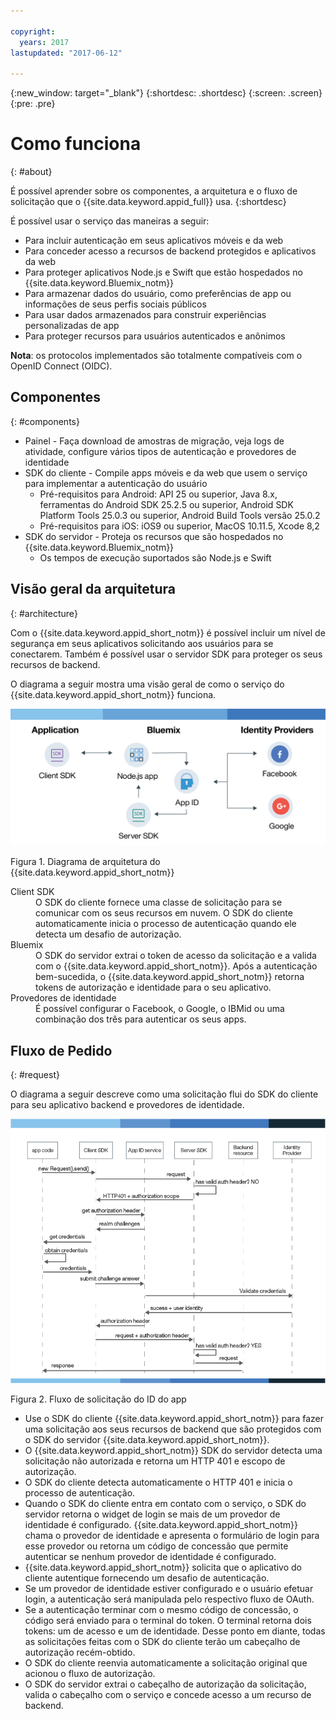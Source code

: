 ```yaml
---

copyright:
  years: 2017
lastupdated: "2017-06-12"

---
```


{:new_window: target="_blank"}
{:shortdesc: .shortdesc}
{:screen: .screen}
{:pre: .pre}


# Como funciona
{: #about}

É possível aprender sobre os componentes, a arquitetura e o fluxo de solicitação que o {{site.data.keyword.appid_full}} usa.
{:shortdesc}


É possível usar o serviço das maneiras a seguir:

* Para incluir autenticação em seus aplicativos móveis e da web
* Para conceder acesso a recursos de backend protegidos e aplicativos da web
* Para proteger aplicativos Node.js e Swift que estão hospedados no {{site.data.keyword.Bluemix_notm}}
* Para armazenar dados do usuário, como preferências de app ou informações de seus perfis sociais públicos
* Para usar dados armazenados para construir experiências personalizadas de app
* Para proteger recursos para usuários autenticados e anônimos

**Nota**: os protocolos implementados são totalmente compatíveis com o OpenID Connect (OIDC).


## Componentes
{: #components}

* Painel - Faça download de amostras de migração, veja logs de atividade, configure vários tipos de autenticação e provedores de identidade
* SDK do cliente - Compile apps móveis e da web que usem o serviço para implementar a autenticação do usuário
    * Pré-requisitos para Android: API 25 ou superior, Java 8.x, ferramentas do Android SDK 25.2.5 ou superior, Android SDK Platform Tools 25.0.3 ou superior,
Android Build Tools versão 25.0.2
    * Pré-requisitos para iOS: iOS9 ou superior, MacOS 10.11.5, Xcode 8,2
* SDK do servidor - Proteja os recursos que são hospedados no {{site.data.keyword.Bluemix_notm}}
    * Os tempos de execução suportados são Node.js e Swift

## Visão geral da arquitetura
{: #architecture}

Com o {{site.data.keyword.appid_short_notm}} é possível incluir um nível de segurança em seus aplicativos solicitando aos usuários para se conectarem. Também
é possível usar o servidor SDK para proteger os seus recursos de backend.

O diagrama a seguir mostra uma visão geral de como o serviço do {{site.data.keyword.appid_short_notm}} funciona.

![{{site.data.keyword.appid_short_notm}} diagrama de arquitetura](/images/appid_architecture2.png)

Figura 1. Diagrama de arquitetura do {{site.data.keyword.appid_short_notm}}

<dl>
  <dt> Client SDK </dt>
    <dd> O SDK do cliente fornece uma classe de solicitação para se comunicar com os seus recursos em nuvem. O SDK do cliente automaticamente inicia o processo de
autenticação quando ele detecta um desafio de autorização. </dd>
  <dt> Bluemix </dt>
    <dd>  O SDK do servidor extrai o token de acesso da solicitação e a valida com o {{site.data.keyword.appid_short_notm}}. Após a autenticação bem-sucedida,
o {{site.data.keyword.appid_short_notm}} retorna tokens de autorização e identidade para o seu aplicativo. </dd>
  <dt> Provedores de identidade </dt>
    <dd> É possível configurar o Facebook, o Google, o IBMid ou uma combinação dos três para autenticar os seus apps. </dd>
</dl>


## Fluxo de Pedido
{: #request}

O diagrama a seguir descreve como uma solicitação flui do SDK do cliente para seu aplicativo backend e provedores de identidade.

![{{site.data.keyword.appid_short_notm}} fluxo de solicitação](/images/appidflow.png)

Figura 2. Fluxo de solicitação do ID do app

* Use o SDK do cliente {{site.data.keyword.appid_short_notm}} para fazer uma solicitação aos seus recursos de backend que são protegidos
com o SDK do servidor {{site.data.keyword.appid_short_notm}}.
* O {{site.data.keyword.appid_short_notm}} SDK do servidor detecta uma solicitação não autorizada e retorna um HTTP 401 e escopo de autorização.
* O SDK do cliente detecta automaticamente o HTTP 401 e inicia o processo de autenticação.
* Quando o SDK do cliente entra em contato com o serviço, o SDK do servidor retorna o widget de login se mais de um provedor de identidade é configurado. {{site.data.keyword.appid_short_notm}} chama o provedor de identidade e apresenta o formulário de login para esse provedor ou retorna um código de concessão que permite autenticar se nenhum provedor de identidade é configurado.
* {{site.data.keyword.appid_short_notm}} solicita que o aplicativo do cliente autentique fornecendo um desafio de autenticação.
* Se um provedor de identidade estiver configurado e o usuário efetuar login, a autenticação será manipulada pelo respectivo fluxo de OAuth.
* Se a autenticação terminar com o mesmo código de concessão, o código será enviado para o terminal do token. O terminal retorna dois tokens: um de acesso e um de identidade. Desse ponto em diante, todas as solicitações feitas com o SDK do cliente terão um cabeçalho de autorização recém-obtido.
* O SDK do cliente reenvia automaticamente a solicitação original que acionou o fluxo de autorização.
* O SDK do servidor extrai o cabeçalho de autorização da solicitação, valida o cabeçalho com o serviço e concede acesso a um recurso de backend.
